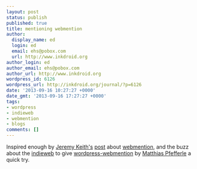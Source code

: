 ```yaml
---
layout: post
status: publish
published: true
title: mentioning webmention
author:
  display_name: ed
  login: ed
  email: ehs@pobox.com
  url: http://www.inkdroid.org
author_login: ed
author_email: ehs@pobox.com
author_url: http://www.inkdroid.org
wordpress_id: 6126
wordpress_url: http://inkdroid.org/journal/?p=6126
date: '2013-09-16 10:27:27 +0000'
date_gmt: '2013-09-16 17:27:27 +0000'
tags:
- wordpress
- indieweb
- webmention
- blogs
comments: []
---
```


<p>Inspired enough by <a href="https://twitter.com/adactio">Jeremy Keith's</a> <a href="http://adactio.com/journal/6495/">post</a> about <a href="http://indiewebcamp.com/webmention">webmention</a>, and the buzz about the <a href="http://indiewebcamp.com/why">indieweb</a> to give <a href="https://github.com/pfefferle/wordpress-webmention">wordpress-webmention</a> by <a href="https://twitter.com/pfefferle">Matthias Pfefferle</a> a quick try.</p>
